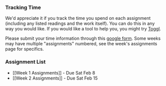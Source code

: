 ### Tracking Time

We'd appreciate it if you track the time you spend on each assignment (including any listed readings and the work itself). You can do this in any way you would like. If you would like a tool to help you, you might try [Toggl](https://www.toggl.com).

Please submit your time information through this [google form](https://docs.google.com/forms/d/1r3Ymzl-VhsW_o9EMp7GoRDtLfIhTVaQZ5CNTioyzA5M/viewform). Some weeks may have multiple "assignments" numbered, see the week's assignments page for specifics.

### Assignment List

- [[Week 1 Assignments]] - Due Sat Feb 8
- [[Week 2 Assignments]] - Due Sat Feb 15